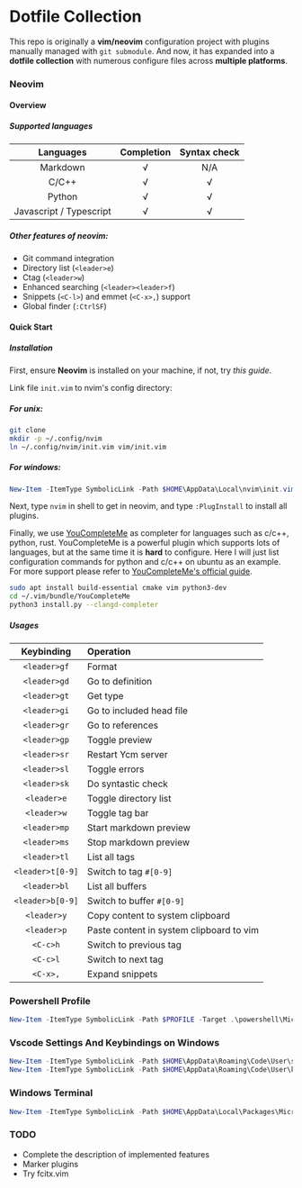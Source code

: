 # Dotfile Collection

This repo is originally a **vim/neovim** configuration project with plugins manually
managed with `git submodule`. And now, it has expanded into a **dotfile collection**
with numerous configure files across **multiple platforms**.


### Neovim

#### Overview

##### Supported languages

| Languages               | Completion | Syntax check |
| :--:                    | :--:       | :--:         |
| Markdown                | &radic;    | N/A          |
| C/C++                   | &radic;    | &radic;      |
| Python                  | &radic;    | &radic;      |
| Javascript / Typescript | &radic;    | &radic;      |

##### Other features of neovim:

- Git command integration
- Directory list (`<leader>e`)
- Ctag (`<leader>w`)
- Enhanced searching (`<leader><leader>f`)
- Snippets (`<C-l>`) and emmet (`<C-x>,`) support
- Global finder (`:CtrlSF`)


#### Quick Start

##### Installation

First, ensure **Neovim** is installed on your machine, if not, try *this guide*.

Link file `init.vim` to nvim's config directory:

##### For unix:
```bash
git clone 
mkdir -p ~/.config/nvim
ln ~/.config/nvim/init.vim vim/init.vim
```

##### For windows:
```powershell
New-Item -ItemType SymbolicLink -Path $HOME\AppData\Local\nvim\init.vim -Target .\vim\init.vim
````

Next, type `nvim` in shell to get in neovim, and type `:PlugInstall` to install
all plugins.

Finally, we use [YouCompleteMe](https://github.com/ycm-core/YouCompleteMe) as completer
for languages such as c/c++, python, rust. YouCompleteMe is a powerful plugin which
supports lots of languages, but at the same time it is **hard** to configure. Here
I will just list configuration commands for python and c/c++ on ubuntu as an example. For more
support please refer to [YouCompleteMe's official guide](https://github.com/ycm-core/YouCompleteMe#installation).
```bash
sudo apt install build-essential cmake vim python3-dev
cd ~/.vim/bundle/YouCompleteMe
python3 install.py --clangd-completer
```

##### Usages

| Keybinding | Operation | 
|:--:|:--|
| `<leader>gf` | Format|
| `<leader>gd` | Go to definition|
| `<leader>gt` | Get type|
| `<leader>gi` | Go to included head file|
| `<leader>gr` | Go to references|
| `<leader>gp` | Toggle preview |
| `<leader>sr` | Restart Ycm server |
| `<leader>sl` | Toggle errors |
| `<leader>sk` | Do syntastic check |
| `<leader>e` | Toggle directory list |
| `<leader>w` | Toggle tag bar |
| `<leader>mp` | Start markdown preview |
| `<leader>ms` | Stop markdown preview |
| `<leader>tl` | List all tags |
| `<leader>t[0-9]` | Switch to tag `#[0-9]` |
| `<leader>bl` | List all buffers |
| `<leader>b[0-9]` | Switch to buffer `#[0-9]` |
| `<leader>y` | Copy content to system clipboard |
| `<leader>p` | Paste content in system clipboard to vim |
| `<C-c>h` | Switch to previous tag |
| `<C-c>l` | Switch to next tag |
| `<C-x>,` | Expand snippets |


### Powershell Profile

```powershell
New-Item -ItemType SymbolicLink -Path $PROFILE -Target .\powershell\Microsoft.PowerShell_profile.ps1
```


### Vscode Settings And Keybindings on Windows

```powershell
New-Item -ItemType SymbolicLink -Path $HOME\AppData\Roaming\Code\User\settings.json -Target .\vscode\settings.json
New-Item -ItemType SymbolicLink -Path $HOME\AppData\Roaming\Code\User\keybindings.json .\vscode\keybindings.json
```


### Windows Terminal

```powershell
New-Item -ItemType SymbolicLink -Path $HOME\AppData\Local\Packages\Microsoft.WindowsTerminalPreview_8wekyb3d8bbwe\LocalState\settings.json -Target .\windows-terminal\settings.json
```


### TODO

- Complete the description of implemented features
- Marker plugins
- Try fcitx.vim
